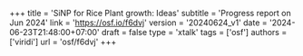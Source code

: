 +++
title = 'SiNP for Rice Plant growth: Ideas'
subtitle = 'Progress report on Jun 2024'
link = 'https://osf.io/f6dvj'
version = '20240624_v1'
date = '2024-06-23T21:48:00+07:00'
draft = false
type = 'xtalk'
tags = ['osf']
authors = ['viridi']
url = 'osf/f6dvj'
+++
<!--more-->
